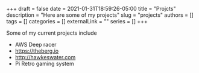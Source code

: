 +++ 
draft = false
date = 2021-01-31T18:59:26-05:00
title = "Projcts"
description = "Here are some of my projects"
slug = "projects"
authors = []
tags = []
categories = []
externalLink = ""
series = []
+++

Some of my current projects include
* AWS Deep racer
* https://theberg.io
* http://hawkeswater.com
* Pi Retro gaming system
